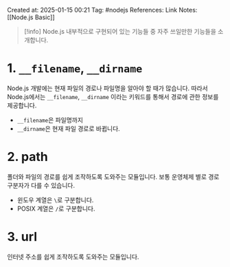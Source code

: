 Created at:  2025-01-15 00:21
Tag: #nodejs 
References:
Link Notes: [[Node.js Basic]]

> [!info] Node.js 내부적으로 구현되어 있는 기능들 중 자주 쓰일만한 기능들을 소개합니다. 
> 
# 1. `__filename`, `__dirname`
Node.js 개발에는 현재 파일의 경로나 파일명을 알아야 할 때가 많습니다. 따라서 Node.js에서는 `__filename`, `__dirname` 이라는 키워드를 통해서 경로에 관한 정보를 제공합니다. 

- `__filename`은 파일명까지
- `__dirname`은 현재 파일 경로로 바뀝니다. 
# 2. path 
폴더와 파일의 경로를 쉽게 조작하도록 도와주는 모듈입니다. 보통 운영체제 별로 경로 구분자가 다를 수 있습니다. 
- 윈도우 계열은 `\`로 구분합니다. 
- POSIX 계열은 `/`로 구분합니다. 
# 3. url
인터넷 주소를 쉽게 조작하도록 도와주는 모듈입니다. 
